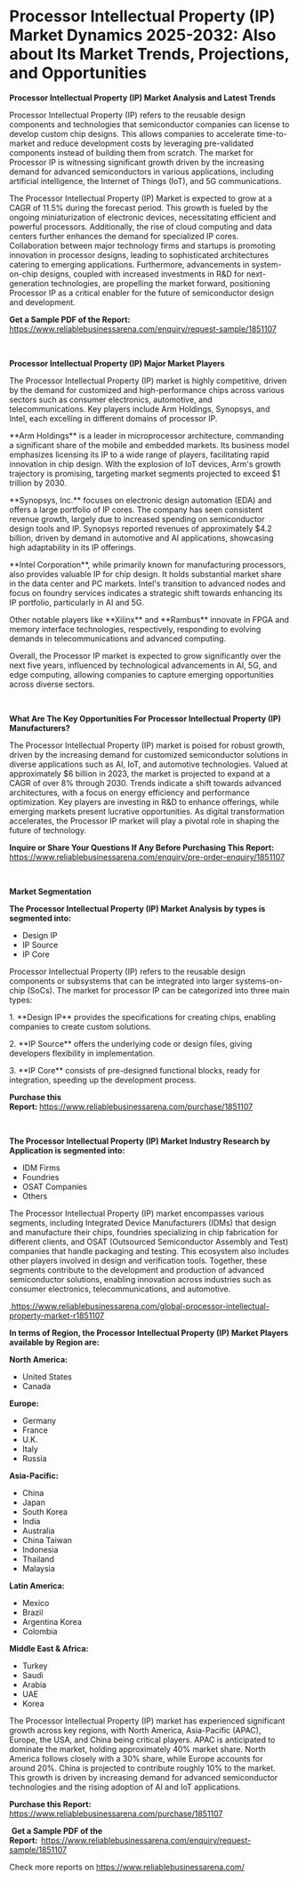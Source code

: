 <p><h1>Processor Intellectual Property (IP) Market Dynamics 2025-2032: Also about Its Market Trends, Projections, and Opportunities</h1></p><p><strong>Processor Intellectual Property (IP) Market Analysis and Latest Trends</strong></p>
<p><p>Processor Intellectual Property (IP) refers to the reusable design components and technologies that semiconductor companies can license to develop custom chip designs. This allows companies to accelerate time-to-market and reduce development costs by leveraging pre-validated components instead of building them from scratch. The market for Processor IP is witnessing significant growth driven by the increasing demand for advanced semiconductors in various applications, including artificial intelligence, the Internet of Things (IoT), and 5G communications.</p><p>The Processor Intellectual Property (IP) Market is expected to grow at a CAGR of 11.5% during the forecast period. This growth is fueled by the ongoing miniaturization of electronic devices, necessitating efficient and powerful processors. Additionally, the rise of cloud computing and data centers further enhances the demand for specialized IP cores. Collaboration between major technology firms and startups is promoting innovation in processor designs, leading to sophisticated architectures catering to emerging applications. Furthermore, advancements in system-on-chip designs, coupled with increased investments in R&D for next-generation technologies, are propelling the market forward, positioning Processor IP as a critical enabler for the future of semiconductor design and development.</p></p>
<p><strong>Get a Sample PDF of the Report:&nbsp;</strong> <a href="https://www.reliablebusinessarena.com/enquiry/request-sample/1851107?utm_campaign=3251&utm_medium=2&utm_source=Github&utm_content=ia&utm_term=11032025&utm_id=processor-intellectual-property-ip">https://www.reliablebusinessarena.com/enquiry/request-sample/1851107</a></p>
<p>&nbsp;</p>
<p><strong>Processor Intellectual Property (IP) Major Market Players</strong></p>
<p><p>The Processor Intellectual Property (IP) market is highly competitive, driven by the demand for customized and high-performance chips across various sectors such as consumer electronics, automotive, and telecommunications. Key players include Arm Holdings, Synopsys, and Intel, each excelling in different domains of processor IP.</p><p>**Arm Holdings** is a leader in microprocessor architecture, commanding a significant share of the mobile and embedded markets. Its business model emphasizes licensing its IP to a wide range of players, facilitating rapid innovation in chip design. With the explosion of IoT devices, Arm's growth trajectory is promising, targeting market segments projected to exceed $1 trillion by 2030.</p><p>**Synopsys, Inc.** focuses on electronic design automation (EDA) and offers a large portfolio of IP cores. The company has seen consistent revenue growth, largely due to increased spending on semiconductor design tools and IP. Synopsys reported revenues of approximately $4.2 billion, driven by demand in automotive and AI applications, showcasing high adaptability in its IP offerings.</p><p>**Intel Corporation**, while primarily known for manufacturing processors, also provides valuable IP for chip design. It holds substantial market share in the data center and PC markets. Intel's transition to advanced nodes and focus on foundry services indicates a strategic shift towards enhancing its IP portfolio, particularly in AI and 5G.</p><p>Other notable players like **Xilinx** and **Rambus** innovate in FPGA and memory interface technologies, respectively, responding to evolving demands in telecommunications and advanced computing. </p><p>Overall, the Processor IP market is expected to grow significantly over the next five years, influenced by technological advancements in AI, 5G, and edge computing, allowing companies to capture emerging opportunities across diverse sectors.</p></p>
<p>&nbsp;</p>
<p><strong>What Are The Key Opportunities For Processor Intellectual Property (IP) Manufacturers?</strong></p>
<p><p>The Processor Intellectual Property (IP) market is poised for robust growth, driven by the increasing demand for customized semiconductor solutions in diverse applications such as AI, IoT, and automotive technologies. Valued at approximately $6 billion in 2023, the market is projected to expand at a CAGR of over 8% through 2030. Trends indicate a shift towards advanced architectures, with a focus on energy efficiency and performance optimization. Key players are investing in R&D to enhance offerings, while emerging markets present lucrative opportunities. As digital transformation accelerates, the Processor IP market will play a pivotal role in shaping the future of technology.</p></p>
<p><strong>Inquire or Share Your Questions If Any Before Purchasing This Report:</strong> <a href="https://www.reliablebusinessarena.com/enquiry/pre-order-enquiry/1851107?utm_campaign=3251&utm_medium=2&utm_source=Github&utm_content=ia&utm_term=11032025&utm_id=processor-intellectual-property-ip">https://www.reliablebusinessarena.com/enquiry/pre-order-enquiry/1851107</a></p>
<p>&nbsp;</p>
<p><strong>Market Segmentation</strong></p>
<p><strong>The Processor Intellectual Property (IP) Market Analysis by types is segmented into:</strong></p>
<p><ul><li>Design IP</li><li>IP Source</li><li>IP Core</li></ul></p>
<p><p>Processor Intellectual Property (IP) refers to the reusable design components or subsystems that can be integrated into larger systems-on-chip (SoCs). The market for processor IP can be categorized into three main types: </p><p>1. **Design IP** provides the specifications for creating chips, enabling companies to create custom solutions.</p><p>2. **IP Source** offers the underlying code or design files, giving developers flexibility in implementation.</p><p>3. **IP Core** consists of pre-designed functional blocks, ready for integration, speeding up the development process.</p></p>
<p><strong>Purchase this Report:&nbsp;</strong><a href="https://www.reliablebusinessarena.com/purchase/1851107?utm_campaign=3251&utm_medium=2&utm_source=Github&utm_content=ia&utm_term=11032025&utm_id=processor-intellectual-property-ip">https://www.reliablebusinessarena.com/purchase/1851107</a></p>
<p>&nbsp;</p>
<p><strong>The Processor Intellectual Property (IP) Market Industry Research by Application is segmented into:</strong></p>
<p><ul><li>IDM Firms</li><li>Foundries</li><li>OSAT Companies</li><li>Others</li></ul></p>
<p><p>The Processor Intellectual Property (IP) market encompasses various segments, including Integrated Device Manufacturers (IDMs) that design and manufacture their chips, foundries specializing in chip fabrication for different clients, and OSAT (Outsourced Semiconductor Assembly and Test) companies that handle packaging and testing. This ecosystem also includes other players involved in design and verification tools. Together, these segments contribute to the development and production of advanced semiconductor solutions, enabling innovation across industries such as consumer electronics, telecommunications, and automotive.</p></p>
<p><a href="https://www.reliablebusinessarena.com/global-processor-intellectual-property-market-r1851107?utm_campaign=3251&utm_medium=2&utm_source=Github&utm_content=ia&utm_term=11032025&utm_id=processor-intellectual-property-ip">&nbsp;https://www.reliablebusinessarena.com/global-processor-intellectual-property-market-r1851107</a></p>
<p><strong>In terms of Region, the Processor Intellectual Property (IP) Market Players available by Region are:</strong></p>
<p>
    <p> <strong> North America: </strong>
        <ul>
            <li>United States</li>
            <li>Canada</li>
        </ul>
        </p> 
    <p> <strong> Europe: </strong>
        <ul>
            <li>Germany</li>
            <li>France</li>
            <li>U.K.</li>
            <li>Italy</li>
            <li>Russia</li>
        </ul>
        </p> 
    <p> <strong> Asia-Pacific: </strong>
        <ul>
            <li>China</li>
            <li>Japan</li>
            <li>South Korea</li>
            <li>India</li>
            <li>Australia</li>
            <li>China Taiwan</li>
            <li>Indonesia</li>
            <li>Thailand</li>
            <li>Malaysia</li>
        </ul>
        </p> 
    <p> <strong> Latin America: </strong>
        <ul>
            <li>Mexico</li>
            <li>Brazil</li>
            <li>Argentina Korea</li>
            <li>Colombia</li>
        </ul>
        </p> 
    <p> <strong> Middle East & Africa: </strong>
        <ul>
            <li>Turkey</li>
            <li>Saudi</li>
            <li>Arabia</li>
            <li>UAE</li>
            <li>Korea</li>
        </ul>
    </p>
    </p>
<p><p>The Processor Intellectual Property (IP) market has experienced significant growth across key regions, with North America, Asia-Pacific (APAC), Europe, the USA, and China being critical players. APAC is anticipated to dominate the market, holding approximately 40% market share. North America follows closely with a 30% share, while Europe accounts for around 20%. China is projected to contribute roughly 10% to the market. This growth is driven by increasing demand for advanced semiconductor technologies and the rising adoption of AI and IoT applications.</p></p>
<p><strong>Purchase this Report: </strong><a href="https://www.reliablebusinessarena.com/purchase/1851107?utm_campaign=3251&utm_medium=2&utm_source=Github&utm_content=ia&utm_term=11032025&utm_id=processor-intellectual-property-ip">https://www.reliablebusinessarena.com/purchase/1851107</a></p>
<p>&nbsp;<strong>Get a Sample PDF of the Report:&nbsp;&nbsp;</strong><a href="https://www.reliablebusinessarena.com/enquiry/request-sample/1851107?utm_campaign=3251&utm_medium=2&utm_source=Github&utm_content=ia&utm_term=11032025&utm_id=processor-intellectual-property-ip">https://www.reliablebusinessarena.com/enquiry/request-sample/1851107</a></p>
<p><strong></strong></p>
<p>Check more reports on <a href="https://www.reliablebusinessarena.com/?utm_campaign=3251&utm_medium=2&utm_source=Github&utm_content=ia&utm_term=11032025&utm_id=processor-intellectual-property-ip">https://www.reliablebusinessarena.com/</a></p>
